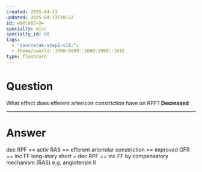 ```yaml
---
created: 2025-04-13
updated: 2025-04-13T10:52
id: w9@:a0J~@=
specialty: misc
specialty_id: 88
tags:
  - "source/ak-step1-v11:": 
  - theme/uworld::1000-9999::1000-1999::1016
type: flashcard
---
```


# Question
What effect does efferent arteriolar constriction have on RPF?   **Decreased**

---

# Answer
dec RPF == activ RAS == efferent arteriolar constriction == improved GFR == inc FF     long-story short = dec RPF == inc FF by compensatory mechanism (RAS)   e.g. angiotensin II